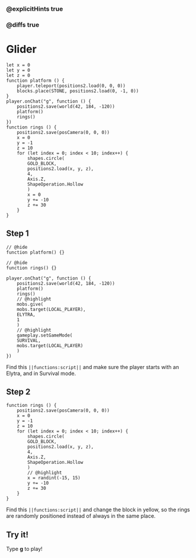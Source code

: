 ### @explicitHints true

### @diffs true

# Glider



```template
let x = 0
let y = 0
let z = 0
function platform () {
    player.teleport(positions2.load(0, 0, 0))
    blocks.place(STONE, positions2.load(0, -1, 0))
}
player.onChat("g", function () {
    positions2.save(world(42, 184, -120))
    platform()
    rings()
})
function rings () {
    positions2.save(posCamera(0, 0, 0))
    x = 0
    y = -1
    z = 10
    for (let index = 0; index < 10; index++) {
        shapes.circle(
        GOLD_BLOCK,
        positions2.load(x, y, z),
        4,
        Axis.Z,
        ShapeOperation.Hollow
        )
        x = 0
        y += -10
        z += 30
    }
}
```

## Step 1

```blocks
// @hide
function platform() {}

// @hide
function rings() {}

player.onChat("g", function () {
    positions2.save(world(42, 184, -120))
    platform()
    rings()
    // @highlight
    mobs.give(
    mobs.target(LOCAL_PLAYER),
    ELYTRA,
    1
    )
    // @highlight
    gameplay.setGameMode(
    SURVIVAL,
    mobs.target(LOCAL_PLAYER)
    )
})
```

Find this ``||functions:script||`` and make sure the player starts with an Elytra, and in Survival mode.

## Step 2

```blocks
function rings () {
    positions2.save(posCamera(0, 0, 0))
    x = 0
    y = -1
    z = 10
    for (let index = 0; index < 10; index++) {
        shapes.circle(
        GOLD_BLOCK,
        positions2.load(x, y, z),
        4,
        Axis.Z,
        ShapeOperation.Hollow
        )
        // @highlight
        x = randint(-15, 15)
        y += -10
        z += 30
    }
}
```

Find this ``||functions:script||`` and change the block in yellow, so the rings are randomly positioned instead of always in the same place.

## Try it!

Type **g** to play!